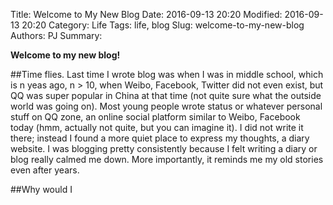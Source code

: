 Title: Welcome to My New Blog
Date: 2016-09-13 20:20
Modified: 2016-09-13 20:20
Category: Life
Tags: life, blog
Slug: welcome-to-my-new-blog
Authors: PJ
Summary:

**Welcome to my new blog!** 

##Time flies.
 Last time I wrote blog was when I was in middle school, which is n yeas ago, n > 10, when Weibo, Facebook, Twitter did not even exist, but QQ was super popular in China at that time (not quite sure what the outside world was going on). Most young people wrote status or whatever personal stuff on QQ zone, an online social platform similar to Weibo, Facebook today (hmm, actually not quite, but you can imagine it). I did not write it there; instead I found a more quiet place to express my thoughts, a diary website. I was blogging pretty consistently because I felt writing a diary or blog really calmed me down. More importantly, it reminds me my old stories even after years. 

##Why would I